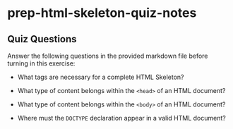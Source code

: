 # prep-html-skeleton-quiz-notes

## Quiz Questions

Answer the following questions in the provided markdown file before turning in this exercise:

- What tags are necessary for a complete HTML Skeleton?
<!--
<!DOCTYPE> declaration
<html> element
<head> element
<title> element
<body> element
-->
- What type of content belongs within the `<head>` of an HTML document?
<!-- The head tag defines/opens the topic for web documents, but only within search engine optimization meta data.
  Therefore, the heads are not visible, but they are important for search/discoverability -->
- What type of content belongs within the `<body>` of an HTML document?
<!-- Body tags refer to a body of text, images, videos, audio, iframes, and more. The tags house these elements for viewing
  This is the opening tag for the body element-->
- Where must the `DOCTYPE` declaration appear in a valid HTML document?
<!-- At the top! Or else...>

## Notes

All student notes should be written here.

How to write `Code Examples` in markdown

for JS:

```javascript
const data = 'Howdy';
```

for HTML:

```html
<div>
  <p>This is text content</p>
</div>
```

for CSS:

```css
div {
  width: 100%;
}
```
